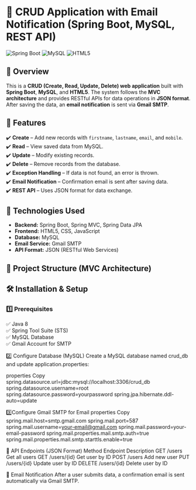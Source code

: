 # 📌 CRUD Application with Email Notification (Spring Boot, MySQL, REST API)

![Spring Boot](https://img.shields.io/badge/Spring%20Boot-2.7.2-green) ![MySQL](https://img.shields.io/badge/MySQL-8.0-blue) ![HTML5](https://img.shields.io/badge/HTML5-Frontend-orange)  

## **📝 Overview**  
This is a **CRUD (Create, Read, Update, Delete) web application** built with **Spring Boot**, **MySQL**, and **HTML5**. The system follows the **MVC architecture** and provides RESTful APIs for data operations in **JSON format**. After saving the data, an **email notification** is sent via **Gmail SMTP**.  

## **🌟 Features**  
✔️ **Create** – Add new records with `firstname`, `lastname`, `email`, and `mobile`.  
✔️ **Read** – View saved data from MySQL.  
✔️ **Update** – Modify existing records.  
✔️ **Delete** – Remove records from the database.  
✔️ **Exception Handling** – If data is not found, an error is thrown.  
✔️ **Email Notification** – Confirmation email is sent after saving data.  
✔️ **REST API** – Uses JSON format for data exchange.  

## **🔧 Technologies Used**  
- **Backend:** Spring Boot, Spring MVC, Spring Data JPA  
- **Frontend:** HTML5, CSS, JavaScript  
- **Database:** MySQL  
- **Email Service:** Gmail SMTP  
- **API Format:** JSON (RESTful Web Services)  

## **📌 Project Structure (MVC Architecture)**  

## **🛠️ Installation & Setup**  

### **1️⃣ Prerequisites**  
✅ Java 8  
✅ Spring Tool Suite (STS)  
✅ MySQL Database  
✅ Gmail Account for SMTP  

2️⃣ Configure Database (MySQL)
Create a MySQL database named crud_db and update application.properties:

properties
Copy
spring.datasource.url=jdbc:mysql://localhost:3306/crud_db
spring.datasource.username=root
spring.datasource.password=yourpassword
spring.jpa.hibernate.ddl-auto=update


3️⃣Configure Gmail SMTP for Email
properties
Copy
spring.mail.host=smtp.gmail.com
spring.mail.port=587
spring.mail.username=your-email@gmail.com
spring.mail.password=your-email-password
spring.mail.properties.mail.smtp.auth=true
spring.mail.properties.mail.smtp.starttls.enable=true

📌 API Endpoints (JSON Format)
Method	Endpoint	Description
GET	/users	Get all users
GET	/users/{id}	Get user by ID
POST	/users	Add new user
PUT	/users/{id}	Update user by ID
DELETE	/users/{id}	Delete user by ID




📧 Email Notification
After a user submits data, a confirmation email is sent automatically via Gmail SMTP.

